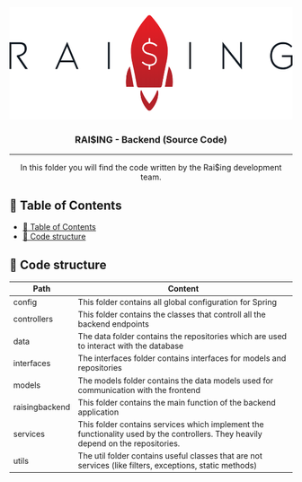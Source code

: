 <p align="center">
  <a href="" rel="noopener">
 <img width=550px height=200px src="../../../../../docs-resources/raising_schrift.PNG" alt="Project logo"></a>
</p>

<h3 align="center">RAI$ING - Backend (Source Code)</h3>

---

<p align="center"> In this folder you will find the code written by the Rai$ing development team.
    <br> 
</p>

## 📝 Table of Contents
- [📝 Table of Contents](#-table-of-contents)
- [🏁 Code structure <a name = "code_structure"></a>](#-code-structure)

## 🏁 Code structure <a name = "code_structure"></a>
| Path | Content |
|---|---|
config | This folder contains all global configuration for Spring
controllers | This folder contains the classes that controll all the backend endpoints
data | The data folder contains the repositories which are used to interact with the database
interfaces | The interfaces folder contains interfaces for models and repositories
models | The models folder contains the data models used for communication with the frontend
raisingbackend | This folder contains the main function of the backend application
services | This folder contains services which implement the functionality used by the controllers. They heavily depend on the repositories.
utils | The util folder contains useful classes that are not services (like filters, exceptions, static methods)
